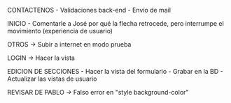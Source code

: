 CONTACTENOS
	- Validaciones back-end
	- Envío de mail

INICIO 
	- Comentarle a José por qué la flecha retrocede, pero interrumpe el movimiento (experiencia de usuario)

OTROS -> Subir a internet en modo prueba

LOGIN -> Hacer la vista

EDICION DE SECCIONES
	- Hacer la vista del formulario
	- Grabar en la BD
	- Actualizar las vistas de usuario

REVISAR DE PABLO -> Falso error en "style background-color"
